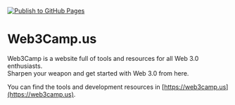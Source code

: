 [![Publish to GitHub Pages](https://github.com/Web3-Camp/Web3-Camp.github.io/actions/workflows/main.yml/badge.svg)](https://github.com/Web3-Camp/Web3-Camp.github.io/actions/workflows/main.yml)

# Web3Camp.us

Web3Camp is a website full of tools and resources for all Web 3.0 enthusiasts.  
Sharpen your weapon and get started with Web 3.0 from here.  

You can find the tools and development resources in [https://web3camp.us](https://web3camp.us).
